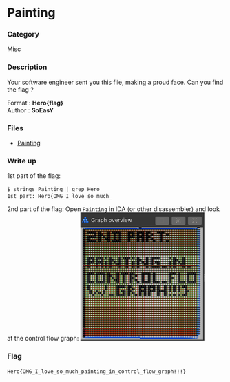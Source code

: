 # Painting

### Category

Misc

### Description

Your software engineer sent you this file, making a proud face. 
Can you find the flag ?

Format : **Hero{flag}**<br>
Author : **SoEasY**

### Files

 - [Painting](Painting)

### Write up

1st part of the flag:
```
$ strings Painting | grep Hero
1st part: Hero{OMG_I_love_so_much_
```

2nd part of the flag:
Open `Painting` in IDA (or other disassembler) and look at the control flow graph:
![IDA.png](IDA.png)

### Flag

```
Hero{OMG_I_love_so_much_painting_in_control_flow_graph!!!}
```
